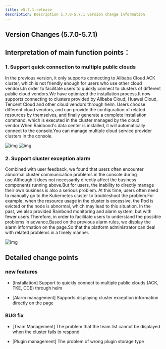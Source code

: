 ```yaml
---
title: v5.7.1-release
description: Description 5.7.0-5.7.1 version change information
---
```


## Version Changes (5.7.0-5.7.1)

## Interpretation of main function points：

### 1. Support quick connection to multiple public clouds

In the previous version, it only supports connecting to Alibaba Cloud ACK cluster, which is not friendly enough for users who use other cloud vendors.In order to facilitate users to quickly connect to clusters of different public cloud vendors.We have optimized the installation process.It now supports connecting to clusters provided by Alibaba Cloud, Huawei Cloud, Tencent Cloud and other cloud vendors through helm. Users choose different cloud vendors, and can provide the configuration of related resources by themselves, and finally generate a complete installation command, which is executed in the cluster managed by the cloud vendor.When Rainbond's data center is installed, it will automatically connect to the console.You can manage multiple cloud service provider clusters in the console.

![img](https://grstatic.oss-cn-shanghai.aliyuncs.com/docs/5.7/community/change/add-cluster.png) ![img](https://grstatic.oss-cn-shanghai.aliyuncs.com/docs/5.7/community/change/add-cluster-config.png)

### 2. Support cluster exception alarm

Combined with user feedback, we found that users often encounter abnormal cluster communication problems in the console during use.Although it does not necessarily directly affect the business components running above.But for users, the inability to directly manage their own business is also a serious problem. At this time, users often need to manually go to the Kubernetes cluster to troubleshoot the problem.For example, when the resource usage in the cluster is excessive, the Pod is evicted or the node is abnormal, which may lead to this situation. In the past, we also provided Rainbond monitoring and alarm system, but with fewer users.Therefore, in order to facilitate users to understand the possible problems in advance.Based on the previous alarm rules, we display the alarm information on the page.So that the platform administrator can deal with related problems in a timely manner.

![img](https://grstatic.oss-cn-shanghai.aliyuncs.com/docs/5.7/community/change/alert.png)

## Detailed change points

### new features

- [Installation] Support to quickly connect to multiple public clouds (ACK, TKE, CCE) through helm

- [Alarm management] Supports displaying cluster exception information directly on the page

### BUG fix

- [Team Management] The problem that the team list cannot be displayed when the cluster fails to respond

- [Plugin management] The problem of wrong plugin storage type
